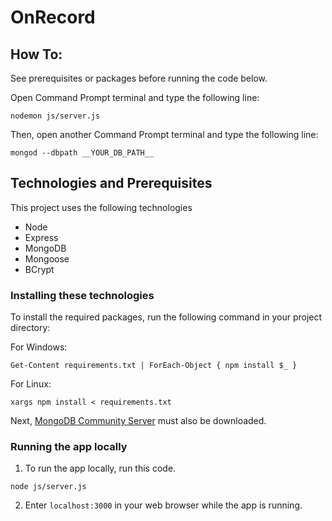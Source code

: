 # OnRecord

<!-- TODO -->

## How To:

See prerequisites or packages before running the code below.

Open Command Prompt terminal and type the following line:

```
nodemon js/server.js
```

Then, open another Command Prompt terminal and type the following line:

```
mongod --dbpath __YOUR_DB_PATH__
```

## Technologies and Prerequisites

This project uses the following technologies

- Node
- Express
- MongoDB
- Mongoose
- BCrypt

### Installing these technologies

To install the required packages, run the following command in your project directory:

For Windows:

```
Get-Content requirements.txt | ForEach-Object { npm install $_ }
```

For Linux:

```
xargs npm install < requirements.txt
```

Next, [MongoDB Community Server](https://www.mongodb.com/try/download/community) must also be downloaded.

### Running the app locally

1. To run the app locally, run this code.

```
node js/server.js
```

2. Enter `localhost:3000` in your web browser while the app is running.
